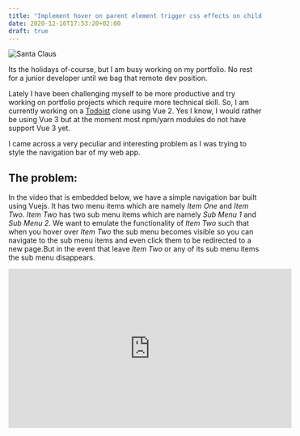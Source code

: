 ```yaml
---
title: "Implement hover on parent element trigger css effects on child element functionality in Vuejs"
date: 2020-12-16T17:53:20+02:00
draft: true
---
```


<img src="https://media.giphy.com/media/hFIq9i5y2H10Q/giphy.gif" alt="Santa Claus" >

Its the holidays of-course, but I am busy working on my portfolio. No rest for a junior developer until we bag that remote dev position. 

Lately I have been challenging myself to be more productive and try working on portfolio projects which require more technical skill. So, I am currently working on a [Todoist](https://todoist.com/) clone using Vue 2.
Yes I know, I would rather be using Vue 3 but at the moment most npm/yarn modules do not have support Vue 3 yet.

I came across a very peculiar and interesting problem as I was trying to style the navigation bar of my web app.

## The problem:
In the video that is embedded below, we have a simple navigation bar built using Vuejs. It has two menu items which are namely _Item One_ and _Item Two_. _Item Two_ has two sub menu items which are namely _Sub Menu 1_ and _Sub Menu 2_.
We want to emulate the functionality of _Item Two_ such that when you hover over _Item Two_  the sub menu becomes visible so you can navigate to the sub menu items and even click them to be redirected to a new page.But in the event that leave _Item Two_ or any of its sub menu items the sub menu disappears.

<iframe width="560" height="315" src="https://www.youtube.com/embed/KTGg4pxiRBI" frameborder="0" allow="accelerometer; autoplay; clipboard-write; encrypted-media; gyroscope; picture-in-picture" allowfullscreen></iframe>
